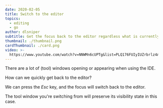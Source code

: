 ```yaml
---
date: 2020-02-05
title: Switch to the editor
topics:
  - editing
  - go
author: dlsniper
subtitle: Get the focus back to the editor regardless what is currently focused
thumbnail: ./thumbnail.png
cardThumbnail: ./card.png
video: >-
  https://www.youtube.com/watch?v=NNWMn6cUPTg&list=PLQ176FUIyIUZrbrlz4AY1V8VzBJKZyVlW&index=141
---
```


There are a lot of (tool) windows opening or appearing when using the IDE.

How can we quickly get back to the editor?

We can press the _Esc_ key, and the focus will switch back to the editor.

The tool window you're switching from will preserve its visibility state in this case.
